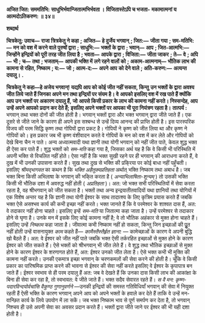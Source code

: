**अजित जित: सममतिभि:** **साधुभिर्भवान्जितात्मभिर्भवता ।** **विजितास्तेऽपि च भजता-** **मकामात्मनां य आत्मदोऽतिकरुण: ॥ ३४॥** 

**शब्दार्थ** 

**चित्रकेतु: उवाच—** **राजा त्रित्रकेतु ने कहा** **; अजित—** **हे दुर्जेय भगवान्** **; जित:—** **जीता गया** **; सम-मतिभि:—** **मन को वश में** **करने वाले पुरुषों द्वारा** **; साधुभि:—** **भक्तों के द्वारा** **; भवान्—** **आप** **; जित-आत्मभि:—** **जिन्होंने इन्द्रियों को पूरी तरह जीत** **लिया है** **; भवता—** **आपके द्वारा** **; विजिता:—** **जीता जाकर** **; ते—** **वे** **; अपि—** **भी** **; च—** **तथा** **; भजताम्—** **आपकी भक्ति में** **लगे रहने वालों को** **; अकाम-आत्मनाम्—** **भौतिक लाभ की कामना से रहित, निष्काम** **; य:—** **जो** **; आत्म-द:—** **अपने आप** **को देने वाले** **; अति-करुण:—** **अत्यन्त दयालु।** **.** 

**चित्रकेतु ने कहा—हे अजेय भगवान्! यद्यपि आप को कोई जीत नहीं सकता, किन्तु** **उन भक्तों के द्वारा अवश्य जीत लिये जाते हैं जिनका अपने मन तथा इन्द्रियों पर संयम है। वे** **आपको इसलिए वश में रख पाते हैं क्योंकि आप उन भक्तों पर अकारण दयालु हैं, जो** **आपसे किसी प्रकार के लाभ की कामना नहीं करते। निस्सन्देह, आप उन्हें अपने आपको** **प्रदान कर देते हैं; इसलिए अपने भक्तों पर आपका भी पूरा नियंत्रण रहता है।** **तात्पर्य :** भगवान् तथा भक्त दोनों की जीत होती है। भगवान् भक्तों द्वारा और भक्त भगवान् द्वारा जीते जाते हैं। एक दूसरे से जीते जाने के कारण ही अपने इस सश्बन्ध से उन्हें दिव्य आनन्द की प्राप्ति होती है। इस पारस्परिक विजय की परम सिद्धि कृष्ण तथा गोपियों द्वारा प्रकट है। गोपियों ने कृष्ण को जीत लिया था और कृष्ण ने गोपियों को। इस प्रकार जब भी कृष्ण वंशीवादन करते वे गोपियों के मन को वश में कर लेते और गोपियों को देखे बिना चैन न पाते। अन्य अध्यात्मवादी यथा ज्ञानी तथा योगी भगवान् को नहीं जीत पाते, केवल शुद्ध भक्त ही ऐसा कर पाते हैं। शुद्ध भक्तों को *सम-मति* कहा गया है, जिसका अर्थ यह है कि वे किसी भी परिस्थिति में अपनी भक्ति से विचलित नहीं होते। ऐसा नहीं है कि भक्त सुखी रहने पर ही भगवान् की आराधना करते हैं, वे दुख में भी उनकी उपासना करते हैं। सुख तथा दुख से भक्ति की प्रकि्रया पर कोई बाधा नहीं पहुँचती। इसलिए *श्रीमद्भागवत* का कथन है कि *भक्ति अहैतुक्यप्रतिहता* अर्थात् भक्ति निष्काम तथा अबाध है। जब भक्त बिना किसी अभिलाषा के भगवान् की भकि्त करता है ( *अन्याभिलाषिता-शून्यम्* ) तो उसकी भक्ति किसी भी भौतिक दशा में अवरुद्ध नहीं होती ( *अप्रतिहता* )। अत: जो भक्त सभी परिस्थितियों में सेवा करता रहता है, वह श्रीभगवान् को जीत सकता है। भक्तों तथा अन्य इन्द्रयातीतवादियों यथा ज्ञानियों तथा योगियों में एक विशेष अन्तर यह है कि ज्ञानी तथा योगी ईश्वर के साथ तादात्श्य के लिए कृत्रिम प्रयास करते हैं जबकि भक्त ऐसे असश्भव कार्य की कभी इच्छा नहीं करते। भक्त जानते हैं कि वे परमेश्वर के शाश्वत दास हैं, अत: वे तदाकार नहीं होना चाहते। इसलिए इन्हें *सम-मति* या जितात्मा कहा जाता है। उन्हें परमेश्वर से तदाकार होने से घृणा है। उनके मन में इसके लिए कोई कामना नहीं है; वे तो भौतिक अहंकार से मुक्त होना चाहते हैं। इसलिए उन्हें *निष्काम* कहा जाता है। जीवात्मा कभी निष्काम नहीं हो सकता, किन्तु जिन इच्छाओं की पूॢत नहीं होती उन्हें वासनायुक्त *काम* कहते हैं— *कामैस्तैस्तैर्हृत ज्ञाना:* — कामेच्छाओं के कारण वे अपनी बुद्धि खो बैठते हैं। अत: वे ईश्वर को जीत नहीं पाते जबकि भक्त ऐसी तर्करहित इच्छाओं से मुक्त होने के कारण ईश्वर को जीत सकते हैं। ऐसे भक्तों को श्रीभगवान् भी जीत लेते हैं। वे शुद्ध तथा भौतिक इच्छाओं से मुक्त होने के कारण ईश्वर के शरणागत होते हैं, अत: ईश्वर उनको जीत लेता है। ऐसे भक्त कभी भी मुक्ति की कामना नहीं करते। उनकी एकमात्र इच्छा भगवान् के चरणकमलों की सेवा करने की होती है। चूँकि वे किसी प्रकार का पारिश्रमिक प्राप्त करने की भावना से ईश्वर की सेवा नहीं करते इसलिए वे ईश्वर के कृपापात्र बन जाते हैं। ईश्वर स्वभाव से ही परम दयालु हैं अत: जब वे देखते हैं कि उनका दास किसी लाभ की आकांक्षा के बिना ही सेवा कर रहा है, तो स्वभावत: वे जीते जाते हैं। भक्त सदैव सेवारत रहते हैं। *स वै मन:* *कृष्ण-पदारविन्दयोर्वचांसि वैकुण्ठ गुणानुवर्णने* —उनकी इन्द्रियों की समस्त गतिविधियाँ भगवान् की सेवा में नियुक्त रहती हैं ऐसी भक्ति के कारण भगवान् अपने आप को अपने भक्तों के हवाले कर देते हैं ताकि वे उन्हें मन-वान्छित कार्य के लिये उपयोग में ला सकें। जब भक्त निष्काम भाव से पूर्ण समर्पण कर देता है, तो भगवान् निश्चय ही उसे अपनी सेवा का अवसर प्रदान करते हैं। भक्तों द्वारा जीते जाने पर ईश्वर की भी यही दशा होती है।  